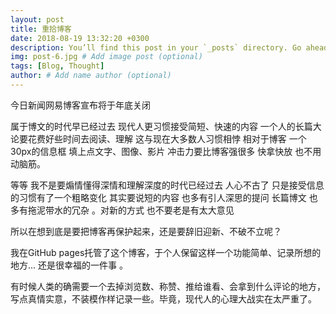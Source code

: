 ```yaml
---
layout: post
title: 重拾博客
date: 2018-08-19 13:32:20 +0300
description: You’ll find this post in your `_posts` directory. Go ahead and edit it and re-build the site to see your changes. # Add post description (optional)
img: post-6.jpg # Add image post (optional)
tags: [Blog, Thought]
author: # Add name author (optional)
---
```

今日新闻网易博客宣布将于年底关闭



属于博文的时代早已经过去  现代人更习惯接受简短、快速的内容 一个人的长篇大论要花费好些时间去阅读、理解 这与现在大多数人习惯相悖 相对于博客 一个30px的信息框  填上点文字、图像、影片  冲击力要比博客强很多  快拿快放 也不用动脑筋。



等等 我不是要煽情懂得深情和理解深度的时代已经过去 人心不古了  只是接受信息的习惯有了一个粗略变化 其实要说短的内容 也多有引人深思的提问 长篇博文 也多有拖泥带水的冗杂 。对新的方式 也不要老是有太大意见 



所以在想到底是要把博客再保护起来，还是要辞旧迎新、不破不立呢？ 



我在GitHub pages托管了这个博客，于个人保留这样一个功能简单、记录所想的地方... 还是很幸福的一件事 。



有时候人类的确需要一个去掉浏览数、称赞、推给谁看、会拿到什么评论的地方，写点真情实意，不装模作样记录一些。毕竟，现代人的心理大战实在太严重了。